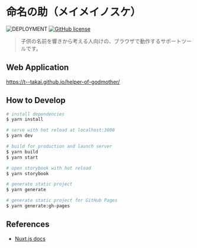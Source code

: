 # 命名の助（メイメイノスケ）

![DEPLOYMENT](https://github.com/t--takai/helper-of-godmother/workflows/DEPLOYMENT/badge.svg)
[![GitHub license](https://img.shields.io/badge/license-MIT-blue.svg?style=flat)](https://github.com/t--takai/helper-of-godmother/blob/main/LICENSE)

> 子供の名前を響きから考える人向けの、ブラウザで動作するサポートツールです。

## Web Application

<https://t--takai.github.io/helper-of-godmother/>

## How to Develop

``` bash
# install dependencies
$ yarn install

# serve with hot reload at localhost:3000
$ yarn dev

# build for production and launch server
$ yarn build
$ yarn start

# open storybook with hot reload
$ yarn storybook

# generate static project
$ yarn generate

# generate static project for GitHub Pages
$ yarn generate:gh-pages
```

## References

- [Nuxt.js docs](https://ja.nuxtjs.org/)
